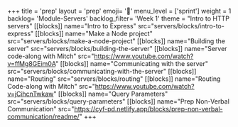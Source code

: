 +++
title = 'prep'
layout = 'prep'
emoji= '📝'
menu_level = ['sprint']
weight = 1
backlog= 'Module-Servers'
backlog_filter= 'Week 1'
theme = "Intro to HTTP servers"
[[blocks]]
name="Intro to Express"
src="servers/blocks/intro-to-express"
[[blocks]]
name="Make a Node project"
src="servers/blocks/make-a-node-project"
[[blocks]]
name="Building the server"
src="servers/blocks/building-the-server"
[[blocks]]
name="Server code-along with Mitch"
src="https://www.youtube.com/watch?v=ffMg8GEim0A"
[[blocks]]
name="Communicating with the server"
src="servers/blocks/communicating-with-the-server"
[[blocks]]
name="Routing"
src="servers/blocks/routing"
[[blocks]]
name="Routing Code-along with Mitch"
src="https://www.youtube.com/watch?v=jCihcnTwkaw"
[[blocks]]
name="Query Parameters"
src="servers/blocks/query-parameters"
[[blocks]]
name="Prep Non-Verbal Communication"
src="https://cyf-pd.netlify.app/blocks/prep-non-verbal-communication/readme/"
+++

